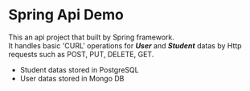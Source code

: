 # Spring Api Demo
This an api project that built by Spring framework.  
It handles basic 'CURL' operations for ***User*** and ***Student*** datas by Http requests such as POST, PUT, DELETE, GET.  
- Student datas stored in PostgreSQL
- User datas stored in Mongo DB

